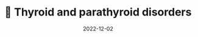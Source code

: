 ---
title: 💠 Thyroid and parathyroid disorders
date: '2022-12-02'
type: docs
weight: 501
commentable: true
_build:
  render: always
  list: never
show_breadcrumb: true
---